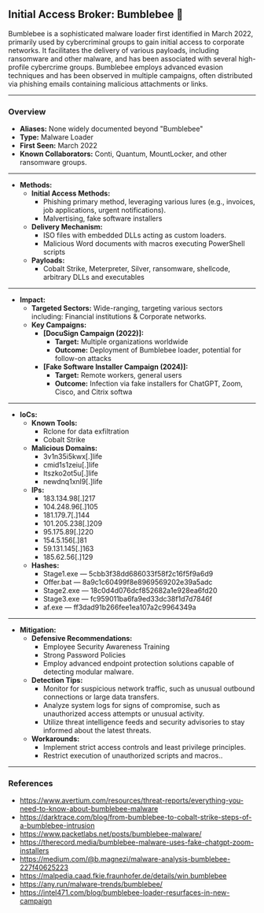 ## Initial Access Broker: Bumblebee 🐝
Bumblebee is a sophisticated malware loader first identified in March 2022, primarily used by cybercriminal groups to gain initial access to corporate networks. It facilitates the delivery of various payloads, including ransomware and other malware, and has been associated with several high-profile cybercrime groups. Bumblebee employs advanced evasion techniques and has been observed in multiple campaigns, often distributed via phishing emails containing malicious attachments or links.

---
### Overview
- **Aliases:** None widely documented beyond "Bumblebee"
- **Type:** Malware Loader
- **First Seen:** March 2022
- **Known Collaborators:** Conti, Quantum, MountLocker, and other ransomware groups.

---
- **Methods:**
  - **Initial Access Methods:**
    - Phishing primary method, leveraging various lures (e.g., invoices, job applications, urgent notifications).
    - Malvertising, fake software installers
  - **Delivery Mechanism:**
    - ISO files with embedded DLLs acting as custom loaders. 
    - Malicious Word documents with macros executing PowerShell scripts
  - **Payloads:**
    - Cobalt Strike, Meterpreter, Silver, ransomware, shellcode, arbitrary DLLs and executables

---
- **Impact:**
  - **Targeted Sectors:** Wide-ranging, targeting various sectors including: Financial institutions & Corporate networks.
  - **Key Campaigns:**
    - **[DocuSign Campaign (2022)]:**
      - **Target:** Multiple organizations worldwide
      - **Outcome:** Deployment of Bumblebee loader, potential for follow-on attacks
    - **[Fake Software Installer Campaign (2024)]:**
      - **Target:** Remote workers, general users
      - **Outcome:** Infection via fake installers for ChatGPT, Zoom, Cisco, and Citrix softwa

---
- **IoCs:**
  - **Known Tools:** 
    - Rclone for data exfiltration
    - Cobalt Strike
  - **Malicious Domains:** 
    - 3v1n35i5kwx[.]life
    - cmid1s1zeiu[.]life
    - Itszko2ot5u[.]life
    - newdnq1xnl9[.]life
  - **IPs:** 
    - 183.134.98[.]217
    - 104.248.96[.]105
    - 181.179.7[.]144
    - 101.205.238[.]209
    - 95.175.89[.]220
    - 154.5.156[.]81
    - 59.131.145[.]163
    - 185.62.56[.]129 
  - **Hashes:** 
    - Stage1.exe — 5cbb3f38dd686033f58f2c16f5f9a6d9
    - Offer.bat — 8a9c1c60499f8e8969569202e39a5adc
    - Stage2.exe — 18c0d4d076dcf852682a1e928ea6fd20
    - Stage3.exe — fc959011ba6fa9ed33dc38f1d7d7846f
    - af.exe — ff3dad91b266fee1ea107a2c9964349a

---
- **Mitigation:**
  - **Defensive Recommendations:** 
    - Employee Security Awareness Training
    - Strong Password Policies
    - Employ advanced endpoint protection solutions capable of detecting modular malware.
  - **Detection Tips:** 
    - Monitor for suspicious network traffic, such as unusual outbound connections or large data transfers.
    - Analyze system logs for signs of compromise, such as unauthorized access attempts or unusual activity.
    - Utilize threat intelligence feeds and security advisories to stay informed about the latest threats.
  - **Workarounds:** 
    - Implement strict access controls and least privilege principles.
    - Restrict execution of unauthorized scripts and macros..
  
---
### References
- https://www.avertium.com/resources/threat-reports/everything-you-need-to-know-about-bumblebee-malware
- https://darktrace.com/blog/from-bumblebee-to-cobalt-strike-steps-of-a-bumblebee-intrusion
- https://www.packetlabs.net/posts/bumblebee-malware/
- https://therecord.media/bumblebee-malware-uses-fake-chatgpt-zoom-installers
- https://medium.com/@b.magnezi/malware-analysis-bumblebee-227f40625223
- https://malpedia.caad.fkie.fraunhofer.de/details/win.bumblebee
- https://any.run/malware-trends/bumblebee/
- https://intel471.com/blog/bumblebee-loader-resurfaces-in-new-campaign
  
